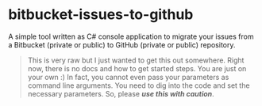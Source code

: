 bitbucket-issues-to-github
==========================

A simple tool written as C# console application to migrate your issues from a Bitbucket (private or public) to GitHub (private or public) repository.

> This is very raw but I just wanted to get this out somewhere. Right now, there is no docs and how to get started steps. You are just on your own :) In fact, you cannot even pass your parameters as command line arguments. You need to dig into the code and set the necessary parameters. So, please ***use this with caution***.